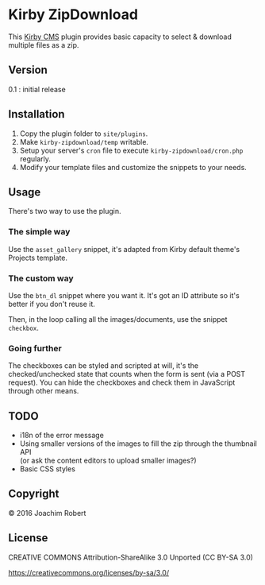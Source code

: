 # Kirby ZipDownload

This [Kirby CMS](http://getkirby.com) plugin provides basic capacity to select & download multiple files as a zip.


## Version

0.1 : initial release

## Installation

1. Copy the plugin folder to `site/plugins`.
2. Make `kirby-zipdownload/temp` writable.
3. Setup your server's `cron` file to execute `kirby-zipdownload/cron.php` regularly.
4. Modify your template files and customize the snippets to your needs.

## Usage

There's two way to use the plugin.

### The simple way

Use the `asset_gallery` snippet, it's adapted from Kirby default theme's Projects template.

### The custom way

Use the `btn_dl` snippet where you want it. It's got an ID attribute so it's better if you don't reuse it.    

Then, in the loop calling all the images/documents, use the snippet `checkbox`.

### Going further

The checkboxes can be styled and scripted at will, it's the checked/unchecked state that counts when the form is sent (via a POST request). You can hide the checkboxes and check them in JavaScript through other means.

## TODO

- i18n of the error message
- Using smaller versions of the images to fill the zip through the thumbnail API        
  (or ask the content editors to upload smaller images?)
- Basic CSS styles

## Copyright

© 2016 Joachim Robert

## License

CREATIVE COMMONS Attribution-ShareAlike 3.0 Unported (CC BY-SA 3.0)

https://creativecommons.org/licenses/by-sa/3.0/

